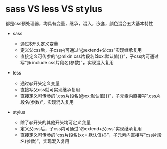 # sass VS less VS stylus

都是css预处理器，均具有变量，继承，混入，嵌套，颜色混合五大基本特性

- sass
    - 通过$开头定义变量
    - 定义父css后，子css内可通过“@extend+父css”实现继承复用
    - 直接定义可传参的“@mixin css片段名($xx:默认值){}”，子css内可通过写“@ include css片段名(参数)”，实现混入复用

- less
    - 通过@开头定义变量
    - 直接写父css就可实现继承复用
    - 直接定义可传参的“.css片段名(@xx:默认值){}”，子元素内直接写“.css片段名(参数)”，实现混入复用

- stylus
    - 除了@开头的其他开头均可定义变量
    - 定义父css后，子css内可通过“@extend+父css”实现继承复用
    - 直接定义可传参的“css片段名(xx= 默认值){}”，子元素内直接写“css片段名(参数)”，实现混入复用